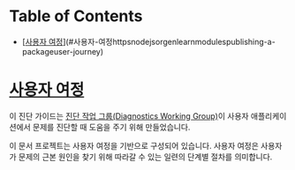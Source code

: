 # Table of Contents

- [[사용자 여정](https://nodejs.org/en/learn/modules/publishing-a-package#user-journey)](#사용자-여정httpsnodejsorgenlearnmodulespublishing-a-packageuser-journey)

# [사용자 여정](https://nodejs.org/en/learn/modules/publishing-a-package#user-journey)

이 진단 가이드는 [진단 작업 그룹(Diagnostics Working Group)](https://github.com/nodejs/diagnostics)이 사용자 애플리케이션에서 문제를 진단할 때 도움을 주기 위해 만들었습니다.

이 문서 프로젝트는 사용자 여정을 기반으로 구성되어 있습니다. 사용자 여정은 사용자가 문제의 근본 원인을 찾기 위해 따라갈 수 있는 일련의 단계별 절차를 의미합니다.


